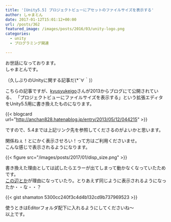 ```yaml
---
title: '[Unity5.5] プロジェクトビューにアセットのファイルサイズを表示する'
author: しゃまとん
date: 2017-01-12T15:01:12+00:00
url: /posts/362
featured_image: /images/posts/2016/03/unity-logo.png
categories:
  - unity
  - プログラミング関連

---
```

お世話になっております。  
しゃまとんです。

（久しぶりのUnityに関する記事だ(*´∀｀)）

こちらの記事ですが、[kyusyukeigo](https://twitter.com/kyusyukeigo)さんが2013からブログにて公開されている、
「プロジェクトビューにファイルサイズを表示する」という拡張エディタをUnity5.5用に書き換えたものになります。

{{< blogcard url="http://anchan828.hatenablog.jp/entry/2013/05/12/044215" >}}

ですので、5.4までは上記リンク先を参照してくださるのがよいかと思います。

関係ねぇ！とにかく表示させろい！って方はご利用くださいませ。  
こんな感じで表示されるようになります。

{{< figure src="/images/posts/2017/01/disp_size.png" >}}

書き換えた理由としては試したらエラーが出てしまって動かなくなっていたためです。  
[この辺とか][4]が理由になっていたり。とりあえず同じように表示されるようになったか・・な・・？

{{< gist shamaton 5300cc240f3c4d4b132cd9b737969523 >}}

使うときはEditorフォルダ配下に入れるようにしてくださいね〜  
以上です。

 [4]: http://tsubakit1.hateblo.jp/entry/2016/11/25/235315